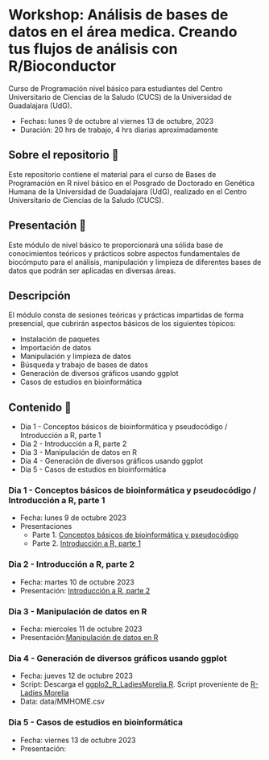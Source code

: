 # Workshop: Análisis de bases de datos en el área medica. Creando tus flujos de análisis con R/Bioconductor

Curso de Programación nivel básico para estudiantes del Centro Universitario de Ciencias de la Saludo (CUCS) de la Universidad de Guadalajara (UdG).

- Fechas: lunes 9 de octubre al viernes 13 de octubre, 2023
- Duración: 20 hrs de trabajo, 4 hrs diarias aproximadamente

## Sobre el repositorio 💜

Este repositorio contiene el material para el curso de Bases de Programación en R nivel básico en el Posgrado de Doctorado en Genética Humana de la Universidad de Guadalajara (UdG), realizado en el Centro Universitario de Ciencias de la Saludo (CUCS).

## Presentación 💊

Este módulo de nivel básico te proporcionará una sólida base de conocimientos teóricos y prácticos sobre aspectos fundamentales de biocómputo para el análisis, manipulación y limpieza de diferentes bases de datos que podrán ser aplicadas en diversas áreas. 

## Descripción

El módulo consta de sesiones teóricas y prácticas impartidas de forma presencial, que cubrirán aspectos básicos de los siguientes tópicos:

- Instalación de paquetes
- Importación de datos
- Manipulación y limpieza de datos
- Búsqueda y trabajo de bases de datos
- Generación de diversos gráficos usando ggplot
- Casos de estudios en bioinformática

## Contenido 📌 

- Dia 1 - Conceptos básicos de bioinformática y pseudocódigo / Introducción a R, parte 1
- Dia 2 - Introducción a R, parte 2
- Dia 3 - Manipulación de datos en R
- Dia 4 - Generación de diversos gráficos usando ggplot
- Dia 5 - Casos de estudios en bioinformática

### Dia 1 - Conceptos básicos de bioinformática y pseudocódigo / Introducción a R, parte 1

- Fecha: lunes 9 de octubre 2023
- Presentaciones
    - Parte 1. [Conceptos básicos de bioinformática y pseudocódigo](https://eveliacoss.github.io/Curso_ProgramacionR_CUCS_Oct2023/D1_PseudocodigoBioinfo_slides_P1.html#1)
    - Parte 2. [Introducción a R, parte 1](https://eveliacoss.github.io/Curso_ProgramacionR_CUCS_Oct2023/D1_IntroduccionR_slides_P2.html#1)

### Dia 2 - Introducción a R, parte 2

  - Fecha: martes 10 de octubre 2023
  - Presentación: [Introducción a R, parte 2](https://eveliacoss.github.io/Curso_ProgramacionR_CUCS_Oct2023/D2_IntroduccionR_segunda.html#1)

### Dia 3 - Manipulación de datos en R

  - Fecha: miercoles 11 de octubre 2023
  - Presentación:[Manipulación de datos en R](https://eveliacoss.github.io/Curso_ProgramacionR_CUCS_Oct2023/D3_ManipulacionDeDatos-Funciones.html#1)
    
### Dia 4 - Generación de diversos gráficos usando ggplot
  - Fecha: jueves 12 de octubre 2023
  - Script: Descarga el [ggplo2_R_LadiesMorelia.R](https://github.com/EveliaCoss/Curso_ProgramacionR_CUCS_Oct2023/blob/eb4a6f9a5e3c48ce0fb4dec55b6254e53a6309a5/ggplo2_R_LadiesMorelia.R). Script proveniente de [R-Ladies Morelia](https://github.com/R-Ladies-Morelia/GGplotShiny/tree/main/ggplot2_R_ladies_Morelia)
  - Data: data/MMHOME.csv 
    
### Dia 5 - Casos de estudios en bioinformática
  - Fecha: viernes 13 de octubre 2023
  - Presentación:

